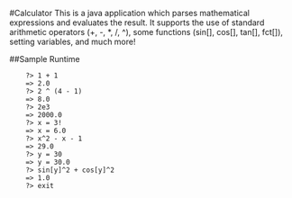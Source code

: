 #Calculator
This is a java application which parses mathematical expressions and evaluates the result.
It supports the use of standard arithmetic operators (+, -, \*, /, ^), 
some functions (sin[], cos[], tan[], fct[]), setting variables, and much more!

##Sample Runtime
```
	?> 1 + 1
	=> 2.0
	?> 2 ^ (4 - 1)
	=> 8.0
	?> 2e3
	=> 2000.0
	?> x = 3!
	=> x = 6.0
	?> x^2 - x - 1
	=> 29.0
	?> y = 30
	=> y = 30.0
	?> sin[y]^2 + cos[y]^2
	=> 1.0
	?> exit
```
